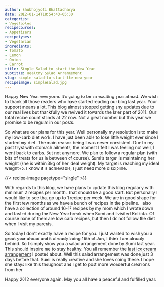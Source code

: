 ```yaml
---
author: Shubhojyoti Bhattacharya
date: 2012-01-14T18:54:43+05:30
categories:
- Vegetables
recipecourses:
- Appetizers
recipetypes:
- Vegetarian
ingredients:
- Tomato
- Lemon
- Onion
- Carrot
title: Simple Salad to start the New Year
subtitle: Healthy Salad Arrangement
slug: simple-salad-to-start-the-new-year
recipeimage: simplesalad.jpg
---
```


Happy New Year everyone. It’s going to be an exciting year ahead. We wish to thank all those readers who have started reading our blog last year. Your support means a lot. This blog almost stopped getting any updates due to our real lives but thankfully we revived it towards the later part of 2011. Our total recipe count stands at 22 now. Not a great number but this year we promise to be regular in our posts.

So what are our plans for this year. Well personally my resolution is to make my low-carb diet work. I have just been able to lose little weight ever since I started my diet. The main reason being I was never consistent. Due to my past tryst with stomach ailments, the moment I felt I was feeling not well, I went back to carbs. But not anymore. We plan to follow a regular plan (with bits of treats for us in between of course). Sumi’s target is maintaining her weight (she is within 3kg of her ideal weight). My target is reaching my ideal weight+5. I know it is achievable, I just need more discipline.

{{< recipe-image pagetype="single" >}}

With regards to this blog, we have plans to update this blog regularly with minimum 2 recipes per month.  That should be a good start. But personally I would like to see that go up to 1 recipe per week. We are in good shape for the first few months as we have a bunch of recipes in the pipeline. I also have a collection of around 16-17 recipes by my mom which I wrote down and tasted during the New Year break when Sumi and I visited Kolkata. Of course none of them are low carb recipes, but then I do not follow the diet when I visit my parents.

So today I don’t exactly have a recipe for you. I just wanted to wish you a great year ahead and it already being 15th of Jan, I think  I am already behind. So I simply show you a salad arrangement done by Sumi last year. This should inspire me to stay healthy. You all remember the [last ice cream arrangement](recipe/apples-and-ice-cream-yummy/) I posted about. Well this salad arrangement was done just 3 days before that. Sumi is really creative and she loves doing these. I hope she stays like this thoughout and I get to post more wonderful creations from her.

Happy 2012 everyone again. May you all have a peaceful and fulfilled year.
